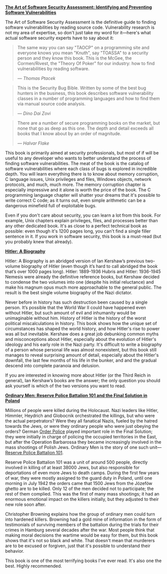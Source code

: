 **[The Art of Software Security Assessment: Identifying and Preventing Software Vulnerabilities](https://www.amazon.com/dp/0321444426/)**

The Art of Software Security Assessment is the definitive guide
to finding software vulnerabilities by reading source code.
Vulnerability research is not my area of expertise, so don't
just take my word for it—here's what actual software security
experts have to say about it:

>The same way you can say "TAOCP" on a programming site and
everyone knows you mean "Knuth", say "TOASSA" to a security
person and they know this book. This is the McGee, the
Cormen/Rivest, the "Theory Of Poker" for our industry:
how to find vulnerabilities by reading software.
>
> — <cite>Thomas Ptacek</cite>

>This is the Security Bug Bible. Written by some of the best
bug hunters in the business, this book describes software
vulnerability classes in a number of programming languages
and how to find them via manual source code analysis.
>
> — <cite>Dino Dai Zovi</cite>

>There are a number of secure programming books on the market,
but none that go as deep as this one. The depth and detail
exceeds all books that I know about by an order of magnitude.
>
> — <cite>Halvar Flake</cite>

This book is primarily aimed at security professionals, but most
of if will be useful to any developer who wants to better
understand the process of finding software vulnerabilities.
The meat of the book is the catalog of software vulnerabilities
where each class of bugs is explored in incredible depth.
You will learn everything there is to know about memory corruption,
C language issues, Unix privileges and files, Windows objects,
network protocols, and much, much more. The memory corruption
chapter is especially impressive and it alone is worth the price
of the book. The C programming language chapter will shatter
your dreams that it's possible to write correct C code; as it
turns out, even simple arithmetic can be a dangerous minefield
full of exploitable bugs.

Even if you don't care about security, you can learn a lot from
this book. For example, Unix chapters explain privileges, files,
and processes better than any other dedicated book. It's as close
to a perfect technical book as possible: even though it's 1200
pages long, you can't find a single filler sentence in it.
If you work in software security, this book is a must-read (but
you probably knew that already).

**[Hitler: A Biography](https://www.amazon.com/dp/0393337618/)**

Hitler: A Biography is an abridged version of Ian Kershaw’s
previous two-volume biography of Hitler (even though it’s hard
to call abridged the book that’s over 1000 pages long).
Hitler: 1889-1936 Hubris and Hitler: 1936-1945 Nemesis were
already the definitive reference books, but Kershaw decided
to condense the two volumes into one (despite his initial
reluctance) and make his magnum opus much more approachable
to the general public. The result is the best single volume
biography of the Nazi dictator.

Never before in history has such destruction been caused by
a single person. It’s possible that the World War II could
have happened even without Hitler, but such amount of evil
and inhumanity would be unimaginable without him. History of
Hitler is the history of the worst political miscalculations
in history. This book shows how the unique set of
circumstances has shaped the world history, and how Hitler's
rise to power was all but inevitable. Kershaw
does a great job debunking common myths and misconceptions
about Hitler, especially about the evolution of Hitler's
ideology and his early role in the Nazi party. It's difficult
to write a biography of a person whose personal life was
almost nonexistent, but this book still manages to reveal
surprising amount of detail, especially about the Hitler's
downfall, the last few months of his life in the bunker, and
and the gradual descend into complete paranoia and delusion.

If you are interested in knowing more about Hitler (or the
Third Reich in general), Ian Kershaw’s books are the answer;
the only question you should ask yourself is which of the
two versions you want to read.

**[Ordinary Men: Reserve Police Battalion 101 and the Final Solution in Poland](https://www.amazon.com/dp/0062303023/)**

Millions of people were killed during the Holocaust. Nazi
leaders like Hitler, Himmler, Heydrich and Globocnik orchestrated
the killings, but who were the actual perpetrators? Were they
all fanatical Nazis, fueled by the hatred towards the Jews,
or were they ordinary people who were just obeying the orders?
German [Order Police](https://en.wikipedia.org/wiki/Ordnungspolizei)
played important role in the Final Solution; they were initially
in charge of policing the occupied territories in the East, but
after the Operation Barbarossa they became increasingly involved
in the mass shootings of Polish Jews. Ordinary Men is the story
of one such unit—
[Reserve Police Battalion 101](https://en.wikipedia.org/wiki/Reserve_Police_Battalion_101).

Reserve Police Battalion 101 was a unit of around 500 people,
directly involved in killing of at least 38000 Jews, but
also responsible for deportations of even more Jews to
death camps. During the first few years of war, they were
mostly assigned to the guard duty in Poland, until one
morning in July 1942 the orders came that 1500 Jews from
the Józefów ghetto are to be killed. Only 12 of the men
decided not to participate; the rest of them complied.
This was the first of many mass shootings; it had an
enormous emotional impact on the killers initially, but
they adjusted to their new role soon after.

Christopher Browning explains how the group of ordinary
men could turn into hardened killers. Browning had a gold
mine of information in the form of testimonials of
surviving members of the battalion during the trials
for their crimes in Hamburg several decades after the war.
Most people think that making moral decisions the wartime
would be easy for them, but this book shows that it's
not so black and white. That doesn't mean that murderers
are to be excused or forgiven, just that it's possible
to understand their behavior.

This book is one of the most terrifying books I've ever read.
It's also one the best. Highly recommended.
